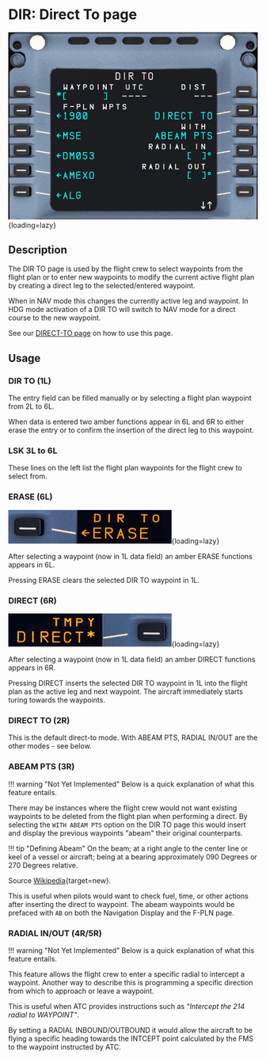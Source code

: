 # DIR: Direct To page

![DIR](../../assets/a32nx-briefing/mcdu/mcdu-dir-page.png){loading=lazy}

## Description

The DIR TO page is used by the flight crew to select waypoints from the flight plan or to enter new waypoints to 
modify the current active flight plan by creating a direct leg to the selected/entered waypoint.

When in NAV mode this changes the currently active leg and waypoint. In HDG mode activation of a DIR TO will switch 
to NAV mode for a direct course to the new waypoint.

See our [DIRECT-TO page](../../advanced-guides/flight-planning/direct.md) on how to use this page.

## Usage

### DIR TO (1L)

The entry field can be filled manually or by selecting a flight plan waypoint from 2L to 6L.

When data is entered two amber functions appear in 6L and 6R to either erase the entry or to confirm the insertion 
of the direct leg to this waypoint.

### LSK 3L to 6L

These lines on the left list the flight plan waypoints for the flight crew to select from.

### ERASE (6L)

![DIR TO ERASE](../../assets/a32nx-briefing/mcdu/mcdu-dir-to-6L-erase.png "DIR TO ERASE"){loading=lazy}

After selecting a waypoint (now in 1L data field) an amber ERASE functions appears in 6L.

Pressing ERASE clears the selected DIR TO waypoint in 1L.

### DIRECT (6R)

![DIR TO DIRECT](../../assets/a32nx-briefing/mcdu/mcdu-dir-to-6R-direct.png "DIR TO DIRECT"){loading=lazy}

After selecting a waypoint (now in 1L data field) an amber DIRECT functions appears in 6R.

Pressing DIRECT inserts the selected DIR TO waypoint in 1L into the flight plan as the active leg and next waypoint. 
The aircraft immediately starts turing towards the waypoints.

### DIRECT TO (2R)

This is the default direct-to mode. With ABEAM PTS, RADIAL IN/OUT are the other modes - see below.  

### ABEAM PTS (3R)

!!! warning "Not Yet Implemented"
    Below is a quick explanation of what this feature entails.

There may be instances where the flight crew would not want existing waypoints to be deleted from the flight plan 
when performing a direct. By selecting the `WITH ABEAM PTS` option on the DIR TO page this would insert and display 
the previous waypoints "abeam" their original counterparts.

!!! tip "Defining Abeam"
    On the beam; at a right angle to the center line or keel of a vessel or aircraft; being at a bearing approximately 
    090 Degrees or 270 Degrees relative.
    <p />
    Source [Wikipedia](https://en.wiktionary.org/wiki/abeam){target=new}.

This is useful when pilots would want to check fuel, time, or other actions after inserting the direct to waypoint. 
The abeam waypoints would be prefaced with `AB` on both the Navigation Display and the F-PLN page.

### RADIAL IN/OUT (4R/5R)

!!! warning "Not Yet Implemented"
    Below is a quick explanation of what this feature entails.

This feature allows the flight crew to enter a specific radial to intercept a waypoint. Another way to describe this 
is programming a specific direction from which to approach or leave a waypoint.

This is useful when ATC provides instructions such as *"Intercept the 214 radial to WAYPOINT"*.

By setting a RADIAL INBOUND/OUTBOUND it would allow the aircraft to be flying a specific heading towards the INTCEPT 
point calculated by the FMS to the waypoint instructed by ATC.  

